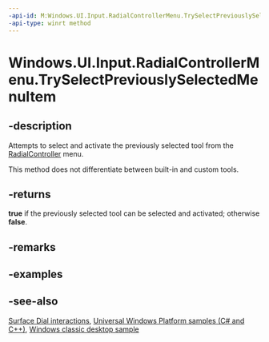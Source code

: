 ```yaml
---
-api-id: M:Windows.UI.Input.RadialControllerMenu.TrySelectPreviouslySelectedMenuItem
-api-type: winrt method
---
```


<!-- Method syntax
public bool TrySelectPreviouslySelectedMenuItem()
-->

# Windows.UI.Input.RadialControllerMenu.TrySelectPreviouslySelectedMenuItem

## -description
Attempts to select and activate the previously selected tool from the [RadialController](radialcontroller.md) menu.

This method does not differentiate between built-in and custom tools.

## -returns
**true** if the previously selected tool can be selected and activated; otherwise **false**.

## -remarks

## -examples

## -see-also
[Surface Dial interactions](https://msdn.microsoft.com/windows/uwp/input-and-devices/windows-wheel-interactions), [Universal Windows Platform samples (C# and C++)](https://go.microsoft.com/fwlink/?linkid=832713), [Windows classic desktop sample](https://aka.ms/radialcontrollerclassicsample)